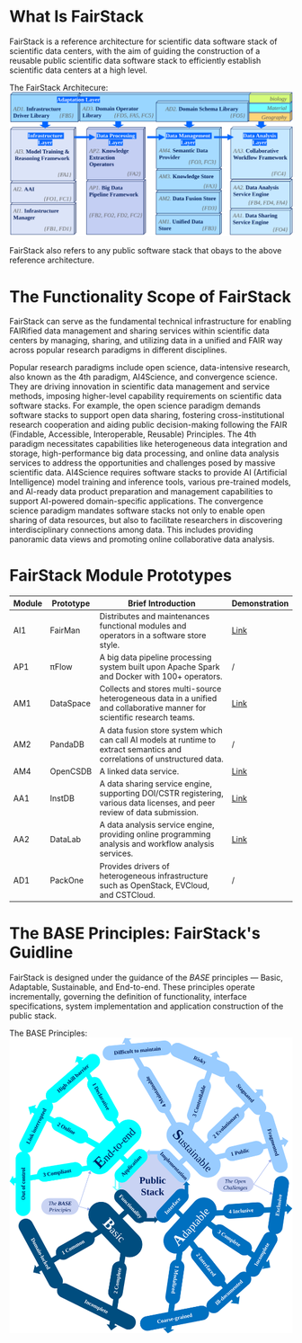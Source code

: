 # What Is FairStack
FairStack is a reference architecture for scientific data software stack of scientific data centers, with the aim of guiding the construction of a reusable public scientific data software stack to efficiently establish scientific data centers at a high level.

The FairStack Architecure:
![The FairStack Architecure:](https://raw.githubusercontent.com/fair-stack/.github/main/profile/arch.svg)

FairStack also refers to any public software stack that obays to the above reference architecture. 
# The Functionality Scope of FairStack
FairStack can serve as the fundamental technical infrastructure for enabling FAIRified data management and sharing services within scientific data centers by managing, sharing, and utilizing data in a unified and FAIR way across popular research paradigms in different disciplines.

Popular research paradigms include open science, data-intensive research, also known as the 4th paradigm, AI4Science, and convergence science. They are driving innovation in scientific data management and service methods, imposing higher-level capability requirements on scientific data software stacks. For example, the open science paradigm demands software stacks to support open data sharing, fostering cross-institutional research cooperation and aiding public decision-making following the FAIR (Findable, Accessible, Interoperable, Reusable) Principles. The 4th paradigm necessitates capabilities like heterogeneous data integration and storage, high-performance big data processing, and online data analysis services to address the opportunities and challenges posed by massive scientific data. AI4Science requires software stacks to provide AI (Artificial Intelligence) model training and inference tools, various pre-trained models, and AI-ready data product preparation and management capabilities to support AI-powered domain-specific applications. The convergence science paradigm mandates software stacks not only to enable open sharing of data resources, but also to facilitate researchers in discovering interdisciplinary connections among data. This includes providing panoramic data views and promoting online collaborative data analysis.

# FairStack Module Prototypes
| Module | Prototype | Brief Introduction | Demonstration |
|--------|-----------|--------------------|---------------|
| AI1    | FairMan   | Distributes and maintenances functional modules and operators in a software store style. | [Link](https://market.casdc.cn) |
| AP1    | πFlow | A big data pipeline processing system built upon Apache Spark and Docker with 100+ operators. | / |
| AM1    | DataSpace | Collects and stores multi-source heterogeneous data in a unified and collaborative manner for scientific research teams. | [Link](http://data.iscr.ac.cn) |
| AM2    | PandaDB   | A data fusion store system which can call AI models at runtime to extract semantics and correlations of unstructured data. | / |
| AM4    | OpenCSDB  | A linked data service. | [Link](http://open.csdb.cn) |
| AA1    | InstDB    | A data sharing service engine, supporting DOI/CSTR registering, various data licenses, and peer review of data submission. | [Link](https://www.nbsdc.cn) |
| AA2    | DataLab   | A data analysis service engine, providing online programming analysis and workflow analysis services. | [Link](https://market.casdc.cn/datalab) |
| AD1    | PackOne   | Provides drivers of heterogeneous infrastructure such as OpenStack, EVCloud, and CSTCloud. | / |


# The BASE Principles: FairStack's Guidline
FairStack is designed under the guidance of the *BASE* principles — Basic, Adaptable, Sustainable, and End-to-end. These principles operate incrementally, governing the definition of functionality, interface specifications, system implementation and application construction of the public stack.

The BASE Principles:
![The BASE Principles:](https://raw.githubusercontent.com/fair-stack/.github/main/profile/base-principles.svg)
